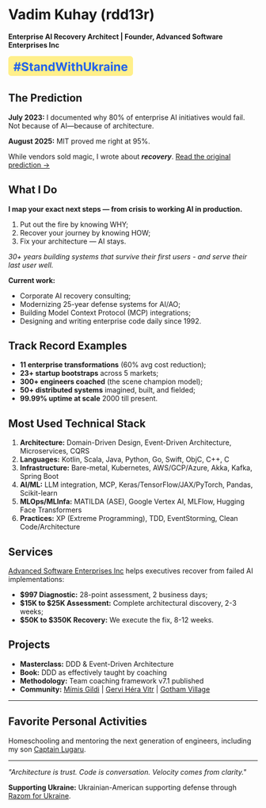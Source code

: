 # Vadim Kuhay (rdd13r)

**Enterprise AI Recovery Architect | Founder, Advanced Software Enterprises Inc**

[![Stand With Ukraine](https://raw.githubusercontent.com/vshymanskyy/StandWithUkraine/main/badges/StandWithUkraine.svg)](https://stand-with-ukraine.pp.ua)

## The Prediction

**July 2023:** I documented why 80% of enterprise AI initiatives would fail. Not because of AI—because of architecture.

**August 2025:** MIT proved me right at 95%.

While vendors sold magic, I wrote about _**recovery**_. 
[Read the original prediction →](https://mimis-gildi.github.io/riddle-me-this/adventures/2023/07/05/integrated-ai-evolution.html)

## What I Do

**I map your exact next steps — from crisis to working AI in production.**

1. Put out the fire by knowing WHY;
2. Recover your journey by knowing HOW;
3. Fix your architecture — AI stays.

_30+ years building systems that survive their first users - and serve their last user well._

**Current work:**

- Corporate AI recovery consulting;
- Modernizing 25-year defense systems for AI/AO;
- Building Model Context Protocol (MCP) integrations;
- Designing and writing enterprise code daily since 1992.

## Track Record Examples

- **11 enterprise transformations** (60% avg cost reduction);
- **23+ startup bootstraps** across 5 markets;
- **300+ engineers coached** (the scene champion model);
- **50+ distributed systems** imagined, built, and fielded;
- **99.99% uptime at scale** 2000 till present.

## Most Used Technical Stack

1. **Architecture:** Domain-Driven Design, Event-Driven Architecture, Microservices, CQRS
2. **Languages:** Kotlin, Scala, Java, Python, Go, Swift, ObjC, C++, C
3. **Infrastructure:** Bare-metal, Kubernetes, AWS/GCP/Azure, Akka, Kafka, Spring Boot
4. **AI/ML:** LLM integration, MCP, Keras/TensorFlow/JAX/PyTorch, Pandas, Scikit-learn
5. **MLOps/MLInfa:** MATILDA (ASE), Google Vertex AI, MLFlow, Hugging Face Transformers
6. **Practices:** XP (Extreme Programming), TDD, EventStorming, Clean Code/Architecture

## Services

[Advanced Software Enterprises Inc](https://www.asei.systems/) helps executives recover from failed AI implementations:

* **\$997 Diagnostic:** 28-point assessment, 2 business days;
* **\$15K to \$25K Assessment:** Complete architectural discovery, 2-3 weeks;
* **\$50K to \$350K Recovery:** We execute the fix, 8-12 weeks.

## Projects

- **Masterclass:** DDD & Event-Driven Architecture
- **Book:** DDD as effectively taught by coaching
- **Methodology:** Team coaching framework v7.1 published
- **Community:** [Mímis Gildi](https://github.com/Mimis-Gildi) | [Gervi Héra Vitr](https://github.com/Gervi-Hera-Vitr) | [Gotham Village](https://github.com/Gotham-Village)

---

## Favorite Personal Activities

Homeschooling and mentoring the next generation of engineers, including my son [Captain Lugaru](https://github.com/CaptainLugaru).

---

*"Architecture is trust. Code is conversation. Velocity comes from clarity."*

**Supporting Ukraine:** Ukrainian-American supporting defense through [Razom for Ukraine](https://razomforukraine.org/).
